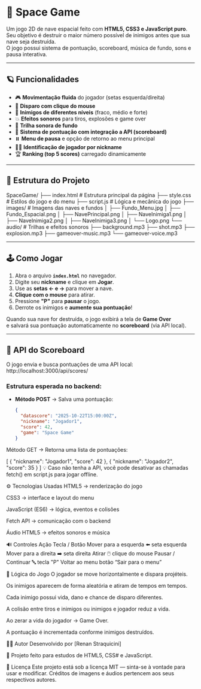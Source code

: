 # 🚀 Space Game

Um jogo 2D de nave espacial feito com **HTML5, CSS3 e JavaScript puro**.  
Seu objetivo é destruir o maior número possível de inimigos antes que sua nave seja destruída.  
O jogo possui sistema de pontuação, scoreboard, música de fundo, sons e pausa interativa.

---

## 🪐 Funcionalidades

- 🎮 **Movimentação fluida** do jogador (setas esquerda/direita)
- 🔫 **Disparo com clique do mouse**
- 👾 **Inimigos de diferentes níveis** (fraco, médio e forte)
- 💥 **Efeitos sonoros** para tiros, explosões e game over
- 🎵 **Trilha sonora de fundo**
- 💾 **Sistema de pontuação com integração a API (scoreboard)**
- ⏸️ **Menu de pausa** e opção de retorno ao menu principal
- 🧑‍🚀 **Identificação de jogador por nickname**
- 🏆 **Ranking (top 5 scores)** carregado dinamicamente

---

## 🧩 Estrutura do Projeto

SpaceGame/
├── index.html # Estrutura principal da página
├── style.css # Estilos do jogo e do menu
├── script.js # Lógica e mecânica do jogo
├── images/ # Imagens das naves e fundos
│ ├── Fundo_Menu.jpg
│ ├── Fundo_Espacial.png
│ ├── NavePrincipal.png
│ ├── NaveInimiga1.png
│ ├── NaveInimiga2.png
│ ├── NaveInimiga3.png
│ └── Logo.png
└── audio/ # Trilhas e efeitos sonoros
├── background.mp3
├── shot.mp3
├── explosion.mp3
├── gameover-music.mp3
└── gameover-voice.mp3


---

## 🕹️ Como Jogar

1. Abra o arquivo **`index.html`** no navegador.  
2. Digite seu **nickname** e clique em **Jogar**.  
3. Use as **setas ← e →** para mover a nave.  
4. **Clique com o mouse** para atirar.  
5. Pressione **"P"** para **pausar** o jogo.  
6. Derrote os inimigos e **aumente sua pontuação**!  

Quando sua nave for destruída, o jogo exibirá a tela de **Game Over**  
e salvará sua pontuação automaticamente no **scoreboard** (via API local).

---

## 💾 API do Scoreboard

O jogo envia e busca pontuações de uma API local:  
http://localhost:3000/api/scores/

### Estrutura esperada no backend:
- **Método POST** → Salva uma pontuação:
  ```json
  {
    "datascore": "2025-10-22T15:00:00Z",
    "nickname": "Jogador1",
    "score": 42,
    "game": "Space Game"
  }
Método GET → Retorna uma lista de pontuações:

[
  { "nickname": "Jogador1", "score": 42 },
  { "nickname": "Jogador2", "score": 35 }
]
💡 Caso não tenha a API, você pode desativar as chamadas fetch() em script.js para jogar offline.

⚙️ Tecnologias Usadas
HTML5 → renderização do jogo

CSS3 → interface e layout do menu

JavaScript (ES6) → lógica, eventos e colisões

Fetch API → comunicação com o backend

Áudio HTML5 → efeitos sonoros e música

🔊 Controles
Ação	Tecla / Botão
Mover para a esquerda	⬅️ seta esquerda
Mover para a direita	➡️ seta direita
Atirar	🖱️ clique do mouse
Pausar / Continuar	🔤 tecla "P"
Voltar ao menu	botão “Sair para o menu”

🧠 Lógica do Jogo
O jogador se move horizontalmente e dispara projéteis.

Os inimigos aparecem de forma aleatória e atiram de tempos em tempos.

Cada inimigo possui vida, dano e chance de disparo diferentes.

A colisão entre tiros e inimigos ou inimigos e jogador reduz a vida.

Ao zerar a vida do jogador → Game Over.

A pontuação é incrementada conforme inimigos destruídos.

🧑‍💻 Autor
Desenvolvido por [Renan Straquicini]

💬 Projeto feito para estudos de HTML5, CSS# e JavaScript.

🏁 Licença
Este projeto está sob a licença MIT — sinta-se à vontade para usar e modificar.
Créditos de imagens e áudios pertencem aos seus respectivos autores.

